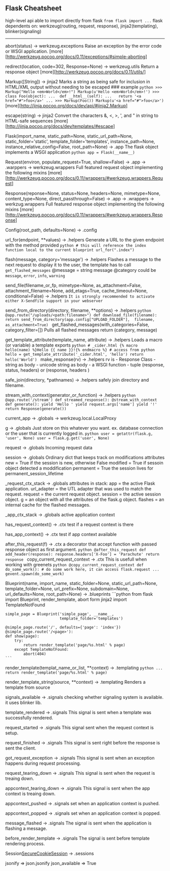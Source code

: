 Flask Cheatsheet
----------------
high-level api able to import directly from flask `from flask import ...`
flask dependents on: werkzeug(routing, request, response), 
                     jinja2(templating), 
                     blinker(signaling)

------------------------------------------------------------------------
abort(status) -> werkzeug.exceptions
    Raise an exception by the error code or WSGI application.
    [more][http://werkzeug.pocoo.org/docs/0.11/exceptions/#simple-aborting]

redirect(location, code=302, Response=None) -> werkzeug.utils
    Return a response object 
    [more][http://werkzeug.pocoo.org/docs/0.11/utils/]

Markup([String]) -> jinja2
    Marks a string as being safe for inclusion in HTML/XML output without needing to be escaped 
    ### example
    ```python
    >>> Markup("Hello <em>World</em>!")
    Markup(u'Hello <em>World</em>!')
    >>> class Foo(object):
    ...  def __html__(self):
    ...   return '<a href="#">foo</a>'
    ...
    >>> Markup(Foo())
    Markup(u'<a href="#">foo</a>')
    ```
    [more][http://jinja.pocoo.org/docs/dev/api/#jinja2.Markup]

escape(string) -> jinja2
    Convert the characters &, <, >, ', and " in string to HTML-safe sequences 
    [more][http://jinja.pocoo.org/docs/dev/templates/#escape]

Flask(import_name, static_path=None, 
      static_url_path=None, static_folder='static', 
      template_folder='templates', instance_path=None,
      instance_relative_config=False, root_path=None) -> .app
    The flask object implements a WSGI application
    ```python
    app = Flask(__name__)
    ```

Request(environ, populate_request=True, shallow=False) -> .app -> .warppers -> werkzeug.wrappers
    Full featured request object implementing the following mixins
    [more][http://werkzeug.pocoo.org/docs/0.11/wrappers/#werkzeug.wrappers.Request]

Response(reponse=None, status=None, headers=None, mimetype=None, content_type=None, direct_passthrough=False) -> .app -> .wrappers -> werkzug.wrappers
    Full featured response object implementing the following mixins
    [more][http://werkzeug.pocoo.org/docs/0.11/wrappers/#werkzeug.wrappers.Response]

Config(root_path, defaults=None) -> .config

url_for(endpoint, **values) -> .helpers
    Generate a URL to the given endpoint with the method provided
    ```python
        # this will reference the index function local to the current blueprint
        url_for(".index")
    ```
    
flash(message, category='message') -> .helpers
    Flashes a message to the next request
    to display it to the user, the template has to call `get_flashed_messages`
    @message = string message
    @category could be `message`, `error`, `info`, `warning`

send_file(filename_or_fp, mimetype=None, as_attachment=False, attachment_filename=None, add_etags=True, cache_timeout=None, conditional=False) -> .helpers
    ` It is strongly recommended to activate either X-Sendfile support in your webserver `

send_from_directory(directory, filename, **options) -> .helpers
    ```python
    @app.route("/uploads/<path:filename>")
    def download_file(filename):
        return send_from_directory(app.config["UPLOAD_FOLDER"], 
                                   filename, as_attachment=True)
    ```
get_flashed_messages(with_categories=False, category_filter=[])
    Pulls all flashed messages
    return (category, message)

get_template_attribute(template_name, attribute) -> .helpers
    Loads a macro (or variable) a template exports
    ```python
    # _cider.html
    {% macro hello(name) %}Hello {{ name }}!{% endmacro %}
    # access from python
    hello = get_template_attribute('_cider.html', 'hello')
    return hello('World')
    ```
make_response(rv) -> .helpers
    rv is
    - Response Class 
    - string as body
    - unicode string as body
    - a WSGI function
    - tuple (response, status, headers) or (response, headers )
    
safe_join(directory, *pathnames) -> .helpers
    safely join directory and filename.

stream_with_context(generator_or_function) -> .helpers
    ```python
    @app.route('/stream')
    def streamed_response():
        @stream_with_context
        def generate():
            yield 'Hello '
            yield request.args['name']
            yield '!'
        return Response(generate())
    ```

current_app -> .globals -> werkzeug.local.LocalProxy

g -> .globals
    Just store on this whatever you want.
    ex. database connection or the user that is currently logged in.
    ```python
    user = getattr(flask.g, 'user', None)
    user = flask.g.get('user', None)
    ```

request -> .globals
    Incoming request data

session -> .globals
    Ordinary dict that keeps track on modifications
    attributes
    new = True if the session is new, otherwise False
    modified = True if sessoin object detected a moddification
    permanent = True the session lives for permanent_session_lifetime

_request_ctx_stack -> .globals
    attributes in stack:
    app = the active Flask application.
    url_adapter = the UTL adapter that was used to match the request.
    request = the current request object.
    session = the active session object.
    g = an object with all the attributes of the flask.g object.
    flashes = an internal cache for the flashed messages.

_app_ctx_stack -> .globals
    active application context

has_request_context() -> .ctx
    test if a request context is there

has_app_context() -> .ctx
    test if app context available 

after_this_request(f) -> .ctx
    a decorator that accept function with passed response object as first argument.
    ```python
    @after_this_request
    def add_header(response):
        response.headers['X-Foo'] = 'Parachute'
        return response
    ```
copy_current_request_context -> .ctx
    This is usefull when working with greenets
    ```python
    @copy_current_request_context
    def do_some_work():
        # do some work here, it can access flask.request
        ...
    gevent.spawn(do_some_work)
    ```

Blueprint(name, import_name, static_folder=None,
          static_url_path=None, template_folder=None, url_prefix=None,
          subdomain=None, url_defaults=None, root_path=None) -> .blueprints
    ```python
    from flask import Blueprint, render_template, abort
    form jinja2 import TemplateNotFound

    simple_page = Blueprint('simple_page', __name__,
                            template_folder='templates')

    @simple_page.route('/', defaults={'page': 'index'})
    @simple_page.route('/<page>'):
    def show(page):
        try:
            return render_template('page/%s.html' % page)
        except TemplateNotFound:
            abort(404)
    ```

render_template(templat_name_or_list, **context) -> .templating
    ```python
        ...
        return render_template('page/%s.html' % page)
    ```

render_template_string(source, **context) -> .templating
    Renders a template from source

signals_available -> .signals
    checking whether signaling system is available. it uses blinker lib.

template_rendered -> .signals
    This signal is sent when a template was successfully rendered.

request_started -> .signals
    This signal sent when the request context is setup.

request_finished -> .signals
    This signal is sent right before the response is sent the client.

got_request_exception -> .signals
    This signal is sent when an exception happens during request processing.

request_tearing_down -> .signals
    This signal is sent when the request is treaing down.

appcontext_tearing_down -> .signals
    This signal is sent when the app context is treaing down.

appcontext_pushed -> .signals
    set when an application context is pushed.

appcontext_popped -> .signals
    set when an application context is popped.

message_flashed -> .signals
    The signal is sent when the application is flashing a message.

before_render_template -> .signals
    The signal is sent before template rendering process.

Session[SecureCookieSession](initial=True) -> .sessions

jsonify         =>  json.jsonify
json_available  =>  True
